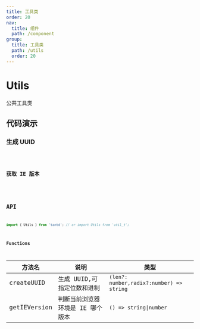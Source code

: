 ```yaml
---
title: 工具类
order: 20
nav:
  title: 组件
  path: /component
group:
  title: 工具类
  path: /utils
  order: 20
---
```


# Utils

公共工具类

## 代码演示

### 生成 UUID

<code src="../demo/createUUID.tsx" />

### 获取 IE 版本

<code src="../demo/getIEVersion.tsx" />

## API

```typescript
import { Utils } from 'tantd'; // or import Utils from 'util_t';
```

### Functions

| 方法名         | 说明                             | 类型                                     |
| ------------ | -------------------------------- | ---------------------------------------- |
| createUUID | 生成 UUID,可指定位数和进制       | `(len?: number,radix?:number) => string` |
| getIEVersion    | 判断当前浏览器环境是 IE 哪个版本 | `() => string\|number`                   |

